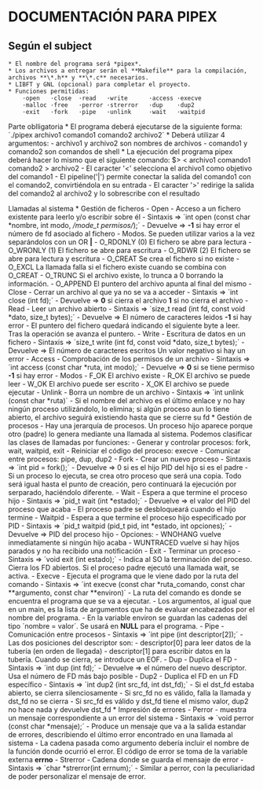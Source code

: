 # DOCUMENTACIÓN PARA PIPEX

## Según el subject
	* El nombre del programa será *pipex*.
	* Los archivos a entregar serán el **Makefile** para la compilación, archivos **\*.h** y **\*.c** necesarios.
	* LIBFT y GNL (opcional) para completar el proyecto.
	* Funciones permitidas:
		·open	·close	·read	·write		·access	·execve
		·malloc	·free	·perror	·strerror	·dup	·dup2
		·exit	·fork	·pipe	·unlink		·wait	·waitpid

 Parte oblligatoria
	* El programa deberá ejecutarse de la siguiente forma:
		´./pipex archivo1 comando1 comando2 archivo2´
	* Deberá utilizar 4 argumentos:
		- archivo1 y archivo2 son nombres de archivos
		- comando1 y comando2 son comandos de shell
	* La ejecución del programa pipex deberá hacer lo mismo que el siguiente comando:
		$> < archivo1 comando1 comando2 > archivo2
		- El caracter '<' selecciona el archivo1 como objetivo del comando1
		- El pipeline('|') permite conectar la salida del comando1 con el comando2, convirtiéndola en su entrada
		- El caracter '>' redirige la salida del comando2 al archivo2 y lo sobrescribe con el resultado

 Llamadas al sistema
	* Gestión de ficheros
		- Open
			- Acceso a un fichero existente para leerlo y/o escribir sobre él
			- Sintaxis =>	´int open (const char *nombre, int modo, */mode_t permisos/*);´
			- Devuelve =>	**-1** si hay error
							el número de fd asociado al fichero
			- Modos. Se pueden utilizar varios a la vez separándolos con un OR **|**
				- O_RDONLY	(0)	El fichero se abre para lectura
				- O_WRONLY	(1)	El fichero se abre para escritura
				- O_RDWR	(2)	El fichero se abre para lectura y escritura
				- O_CREAT	Se crea el fichero si no existe
				- O_EXCL	La llamada falla si el fichero existe cuando se combina con O_CREAT
				- O_TRUNC	Si el archivo existe, lo trunca a 0 borrando la información.
				- O_APPEND	El puntero del archivo apunta al final del mismo
		- Close
			- Cerrar un archivo al que ya no se va a acceder
			- Sintaxis =>	´int close (int fd);´
			- Devuelve =>	**0** si cierra el archivo
							**1** si no cierra el archivo
		- Read
			- Leer un archivo abierto
			- Sintaxis =>	´size_t read (int fd, const void *dato, size_t bytes);´
			- Devuelve =>	El número de caracteres leidos
							**-1** si hay error
			- El puntero del fichero quedará indicando el siguiente byte a leer. Tras la operación se avanza el puntero.
		- Write
			- Escritura de datos en un fichero
			- Sintaxis =>	´size_t write (int fd, const void *dato, size_t bytes);´
			- Devuelve =>	El número de caracteres escritos
							Un valor negativo si hay un error
		- Access
			- Comprobación de los permisos de un archivo
			- Sintaxis =>	´int access (const char *ruta, int modo);´
			- Devuelve =>	**0** si se tiene permiso
							**-1** si hay error
			- Modos
				- F_OK	El archivo existe
				- R_OK	El archivo se puede leer
				- W_OK	El archivo puede ser escrito
				- X_OK	El archivo se puede ejecutar
		- Unlink
			- Borra un nombre de un archivo
			- Sintaxis =>	´int unlink (const char *ruta)´
			- Si el nombre del archivo es el último enlace y no hay ningún proceso utilizándolo, lo elimina; si algún proceso aun lo tiene abierto, el archivo seguirá existiendo hasta que se cierre su fd
	* Gestión de procesos
		- Hay una jerarquía de procesos. Un proceso hijo aparece porque otro (padre) lo genera mediante una llamada al sistema. Podemos clasificar las clases de llamadas por funciones:
			- Generar y controlar procesos: fork, wait, waitpid, exit
			- Reiniciar el código del proceso: execve
			- Comunicar entre procesos: pipe, dup, dup2
		- Fork
			- Crear un nuevo proceso
			- Sintaxis =>	´int pid = fork();´
			- Devuelve =>	0 si es el hijo
							PID del hijo si es el padre
			- Si un proceso lo ejecuta, se crea otro proceso que será una copia. Todo será igual hasta el punto de creación, pero continuará la ejecución por serparado, haciéndolo diferente.
		- Wait
			- Espera a que termine el proceso hijo
			- Sintaxis =>	´pid_t wait (int *estado);´
			- Devuelve =>	el valor del PID del proceso que acaba
			- El proceso padre se desbloqueará cuando el hijo termine
		- Waitpid
			- Espera a que termine el proceso hijo especificado por PID
			- Sintaxis =>	´pid_t waitpid (pid_t pid, int *estado, int opciones);´
			- Devuelve =>	PID del proceso hijo
			- Opciones:
				- WNOHANG	vuelve inmediatamente si ningún hijo acaba
				- WUNTRACED	vuelve si hay hijos parados y no ha recibido una notificación
		- Exit
			- Terminar un proceso
			- Sintaxis =>	´void exit (int estado);´
			- Indica al SO la terminación del proceso. Cierra los FD abiertos. Si el proceso padre ejecutó una llamada wait, se activa.
		- Execve
			- Ejecuta el programa que le viene dado por la ruta del comando
			- Sintaxis =>	´int execve (const char *ruta_comando, const char **argumento, const char **environ)´
			- La ruta del comando es donde se encuentra el programa que se va a ejecutar.
			- Los argumentos, al igual que en un main, es la lista de argumentos que ha de evaluar encabezados por el nombre del programa.
			- En la variable environ se guardan las cadenas del tipo ´nombre = valor´. Se usará en **NULL** para el programa.
		- Pipe
			- Comunicación entre procesos
			- Sintaxis =>	´int pipe (int descriptor[2]);´
			- Las dos posiciones del descriptor son:
				- descriptor[0]	para leer datos de la tubería (en orden de llegada)
				- descriptor[1]	para escribir datos en la tubería. Cuando se cierra, se introduce un EOF.
		- Dup
			- Duplica el FD
			- Sintaxis =>	´int dup (int fd);´
			- Devuelve =>	el número del nuevo descriptor. Usa el número de FD más bajo posible
		- Dup2
			- Duplica el FD en un FD específico
			- Sintaxis =>	´int dup2 (int src_fd, int dst_fd);´
			- Si el dst_fd estaba abierto, se cierra silenciosamente
			- Si src_fd no es válido, falla la llamada y dst_fd no se cierra
			- Si src_fd es válido y dst_fd tiene el mismo valor, dup2 no hace nada y devuelve dst_fd
	* Impresión de errores
		- Perror
			- muestra un mensaje correspondiente a un error del sistema
			- Sintaxis =>	´void perror (const char *mensaje);´
			- Produce un mensaje que va a la salida estandar de errores, describiendo el último error encontrado en una llamada al sistema
			- La cadena pasada como argumento debería incluir el nombre de la función donde ocurrió el error. El código de error se toma de la variable externa **errno**
		- Strerror
			- Cadena donde se guarda el mensaje de error
			- Sintaxis =>	´char *strerror(int errnum);´
			- Similar a perror, con la peculiaridad de poder personalizar el mensaje de error.
